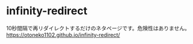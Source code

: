 # infinity-redirect
10秒間隔で再リダイレクトするだけのネタページです。危険性はありません。<br>
https://otoneko1102.github.io/infinity-redirect/
